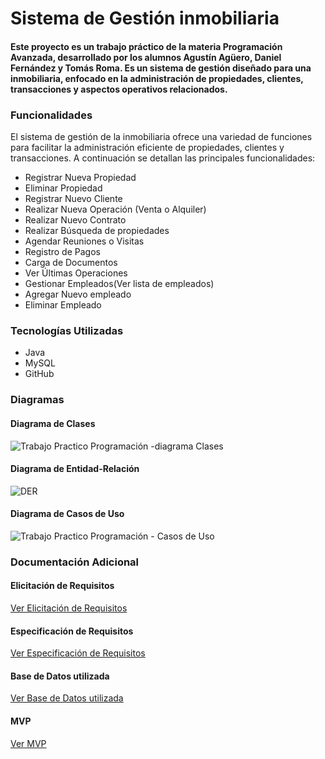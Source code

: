 # Sistema de Gestión inmobiliaria

#### Este proyecto es un trabajo práctico de la materia Programación Avanzada, desarrollado por los alumnos Agustín Agüero, Daniel Fernández y Tomás Roma. Es un sistema de gestión diseñado para una inmobiliaria, enfocado en la administración de propiedades, clientes, transacciones y aspectos operativos relacionados.


### Funcionalidades

El sistema de gestión de la inmobiliaria ofrece una variedad de funciones para facilitar la administración eficiente de propiedades, clientes y transacciones. A continuación se detallan las principales funcionalidades:

- Registrar Nueva Propiedad
- Eliminar Propiedad
- Registrar Nuevo Cliente
- Realizar Nueva Operación (Venta o Alquiler)
- Realizar Nuevo Contrato
- Realizar Búsqueda de propiedades
- Agendar Reuniones o Visitas
- Registro de Pagos
- Carga de Documentos
- Ver Últimas Operaciones
- Gestionar Empleados(Ver lista de empleados)
- Agregar Nuevo empleado
- Eliminar Empleado



### Tecnologías Utilizadas
- Java
- MySQL
- GitHub




### Diagramas

#### Diagrama de Clases
![Trabajo Practico Programación -diagrama Clases](https://github.com/tomiiroma/Trabajo-Practico-Inmobiliaria/assets/121838575/399f9727-ea01-4127-b5bf-3746b4b0b62b)



#### Diagrama de Entidad-Relación
![DER](https://github.com/crumbytom/Trabajo-Practico-Inmobiliaria/assets/121838575/d1984fef-9990-4157-8957-dac01c90c6d5)


#### Diagrama de Casos de Uso
![Trabajo Practico Programación - Casos de Uso](https://github.com/crumbytom/Trabajo-Practico-Inmobiliaria/assets/121838575/04f1f231-24fe-46d7-9480-ab5cb7e437a7)




### Documentación Adicional

#### Elicitación de Requisitos
[Ver Elicitación de Requisitos](https://docs.google.com/document/d/1xmh8EnPiNzzSzMS_TK0IyI62A19I3GhWQTdsgg4EK3o/edit?usp=sharing)

#### Especificación de Requisitos
[Ver Especificación de Requisitos](https://docs.google.com/document/d/1pNHM48p7GJcVnBpj7CXS91ZfOjgmfYGS/edit)

#### Base de Datos utilizada
[Ver Base de Datos utilizada](https://drive.google.com/file/d/1cQAQaM0aBJnTzr5y-0lzpbXl6Ar9Rau9/view?usp=sharing)

#### MVP
[Ver MVP](https://docs.google.com/spreadsheets/d/1AwUoLllS947xnFpY2bOT8_X2y_6WtGnpj2pOUMFe-98/edit?usp=sharing)


